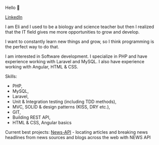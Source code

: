 Hello :wave:

[LinkedIn](https://www.linkedin.com/in/eli-zobens/)

I am Eli and I used to be a biology and science teacher but then I realized that the IT field gives me more opportunities to grow and develop.

I want to constantly learn new things and grow, so I think programming is the perfect way to do that.

I am interested in Software development. I specialize in PHP and have experience working with Laravel and MySQL. I also have experience working with Angular, HTML & CSS. 

Skills:
- PHP, 
- MySQL, 
- Laravel, 
- Unit & Integration testing (including TDD methods), 
- MVC, SOLID & design patterns (KISS, DRY etc.), 
- GIT, 
- Building REST API, 
- HTML & CSS, Angular basics

Current best projects:
[News-API](https://github.com/laumags/News-API) - locating articles and breaking news headlines from news sources and blogs across the web with NEWS API

